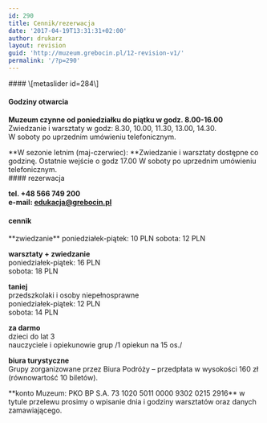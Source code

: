 ```yaml
---
id: 290
title: Cennik/rezerwacja
date: '2017-04-19T13:31:31+02:00'
author: drukarz
layout: revision
guid: 'http://muzeum.grebocin.pl/12-revision-v1/'
permalink: '/?p=290'
---
```


<div data-reactid=".0.$SITE_ROOT.$desktop_siteRoot.$PAGES_CONTAINER.1.1.$SITE_PAGES.$kh7ew.1.$comp-iyy6frm2" id="comp-iyy6frm2"><div data-reactid=".0.$SITE_ROOT.$desktop_siteRoot.$PAGES_CONTAINER.1.1.$SITE_PAGES.$kh7ew.1.$comp-iyy6frm2.0" id="comp-iyy6frm2richTextContainer">#### \[metaslider id=284\]

#### Godziny otwarcia

**Muzeum czynne od poniedziałku do piątku w godz. 8.00-16.00**  
Zwiedzanie i warsztaty w godz: 8.30, 10.00, 11.30, 13.00, 14.30.  
W soboty po uprzednim umówieniu telefonicznym.

</div></div><div data-reactid=".0.$SITE_ROOT.$desktop_siteRoot.$PAGES_CONTAINER.1.1.$SITE_PAGES.$kh7ew.1.$comp-ilyvztob">**<span class="color_11">W sezonie letnim (maj-czerwiec):  
</span>**<span class="color_15">Zwiedzanie i warsztaty dostępne co godzinę. </span><span class="color_15">Ostatnie wejście o godz 17.00  
</span><span class="color_15">W soboty po uprzednim umówieniu telefonicznym.</span>

</div><div data-reactid=".0.$SITE_ROOT.$desktop_siteRoot.$PAGES_CONTAINER.1.1.$SITE_PAGES.$kh7ew.1.$comp-iyy6frm2" id="comp-iyy6frm2"><div data-reactid=".0.$SITE_ROOT.$desktop_siteRoot.$PAGES_CONTAINER.1.1.$SITE_PAGES.$kh7ew.1.$comp-iyy6frm2.0" id="comp-iyy6frm2richTextContainer"><div data-reactid=".0.$SITE_ROOT.$desktop_siteRoot.$PAGES_CONTAINER.1.1" id="PAGES_CONTAINERinlineContent"><div data-reactid=".0.$SITE_ROOT.$desktop_siteRoot.$PAGES_CONTAINER.1.1.$SITE_PAGES" id="SITE_PAGES"><div data-reactid=".0.$SITE_ROOT.$desktop_siteRoot.$PAGES_CONTAINER.1.1.$SITE_PAGES.$kh7ew" id="kh7ew"><div data-reactid=".0.$SITE_ROOT.$desktop_siteRoot.$PAGES_CONTAINER.1.1.$SITE_PAGES.$kh7ew.1" id="kh7ewinlineContent">#### rezerwacja

**tel. +48 566 749 200**  
**e-mail: edukacja@grebocin.pl**

#### cennik

</div></div></div></div></div></div><div data-reactid=".0.$SITE_ROOT.$desktop_siteRoot.$PAGES_CONTAINER.1.1.$SITE_PAGES.$kh7ew.1.$comp-ii1qa85y" id="comp-ii1qa85y"><div data-reactid=".0.$SITE_ROOT.$desktop_siteRoot.$PAGES_CONTAINER.1.1.$SITE_PAGES.$kh7ew.1.$comp-ii1qa85y.0" id="comp-ii1qa85yrichTextContainer">**zwiedzanie**  
poniedziałek-piątek: 10 PLN  
sobota: 12 PLN

**warsztaty + zwiedzanie**  
poniedziałek-piątek: 16 PLN  
sobota: 18 PLN

**taniej**  
przedszkolaki i osoby niepełnosprawne  
poniedziałek-piątek: 12 PLN  
sobota: 14 PLN

**za darmo**  
dzieci do lat 3  
nauczyciele i opiekunowie grup /1 opiekun na 15 os./

**biura turystyczne**  
Grupy zorganizowane przez Biura Podróży – przedpłata w wysokości 160 zł (równowartość 10 biletów).

</div></div><div data-reactid=".0.$SITE_ROOT.$desktop_siteRoot.$PAGES_CONTAINER.1.1.$SITE_PAGES.$kh7ew.1.$comp-ii1pyjdq" id="comp-ii1pyjdq"><div data-reactid=".0.$SITE_ROOT.$desktop_siteRoot.$PAGES_CONTAINER.1.1.$SITE_PAGES.$kh7ew.1.$comp-ii1pyjdq.0" id="comp-ii1pyjdqrichTextContainer">**konto Muzeum: PKO BP S.A. 73 1020 5011 0000 9302 0215 2916**  
w tytule przelewu prosimy o wpisanie dnia i godziny warsztatów oraz danych zamawiającego.

</div></div>